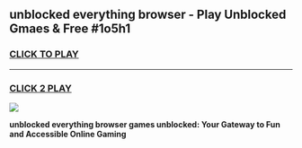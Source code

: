 
## unblocked everything browser - Play Unblocked Gmaes & Free #1o5h1
<h3>
<a href="https://news.freeplayer.one?title=unblocked_everything_browser&ref=24F">CLICK TO PLAY</a></h3>
<hr>

<h3>
<a href="https://news.freeplayer.one?title=unblocked_everything_browser&ref=24F">CLICK 2 PLAY</a>
  
</h3>

<a href="https://news.freeplayer.one?title=unblocked_everything_browser&ref=24F/"><img src="https://clearcache.store/games.png"></a>


**unblocked everything browser games unblocked: Your Gateway to Fun and Accessible Online Gaming**
